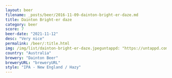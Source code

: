 ```yaml
---
layout: beer
filename: _posts/beer/2016-11-09-dainton-bright-er-daze.md
title: Dainton Bright-er daze
category: beer
score: 7
beer-date: "2021-11-12"
desc: "Very nice"
permalink: /beer/:title.html
img: /img/list/dainton-bright-er-daze.jpeguntappd: "https://untappd.com/b/dainton-beer-bright-er-daze/4263770"
country: "Australia"
brewery: "Dainton Beer"
breweryURL: "breweryURL"
style: "IPA - New England / Hazy"
---
```

